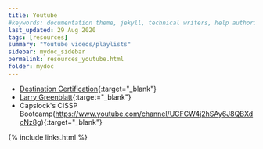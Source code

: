 ```yaml
---
title: Youtube
#keywords: documentation theme, jekyll, technical writers, help authoring tools, hat replacements
last_updated: 29 Aug 2020
tags: [resources]
summary: "Youtube videos/playlists"
sidebar: mydoc_sidebar
permalink: resources_youtube.html
folder: mydoc
---
```



- [Destination Certification](https://www.youtube.com/channel/UCXk6whiDrWq42y9Tdv1MEhg){:target="_blank"}
- [Larry Greenblatt](https://www.youtube.com/watch?v=1_U7uWCTQp8&list=PL5BpytesnkhSH-V7V-M3NL9149aUQ69e2){:target="_blank"}
- Capslock's CISSP Bootcamp(https://www.youtube.com/channel/UCFCW4j2hSAy6J8QBXdcNz8g){:target="_blank"}

{% include links.html %}

